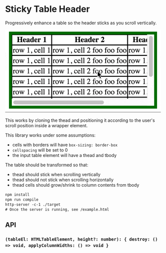 # Sticky Table Header

Progressively enhance a table so the header sticks as you scroll vertically.

![Demo](./demo.gif)

This works by cloning the thead and positioning it according to the user's scroll position inside a wrapper element.

This library works under some assumptions:
- cells with borders will have `box-sizing: border-box`
- `cellspacing` will be set to 0
- the input table element will have a thead and tbody

The table should be transformed so that:
- thead should stick when scrolling vertically
- thead should not stick when scrolling horizontally
- thead cells should grow/shrink to column contents from tbody

```
npm install
npm run compile
http-server -c-1 ./target
# Once the server is running, see /example.html
```

## API

### `(tableEl: HTMLTableElement, height?: number): { destroy: () => void, applyColumnWidths: () => void }`